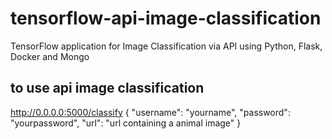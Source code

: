 # tensorflow-api-image-classification
TensorFlow application for Image Classification via API using Python, Flask, Docker and Mongo


## to use api image classification
http://0.0.0.0:5000/classify
{
    "username": "yourname",
    "password": "yourpassword",
    "url": "url containing a animal image"
}
